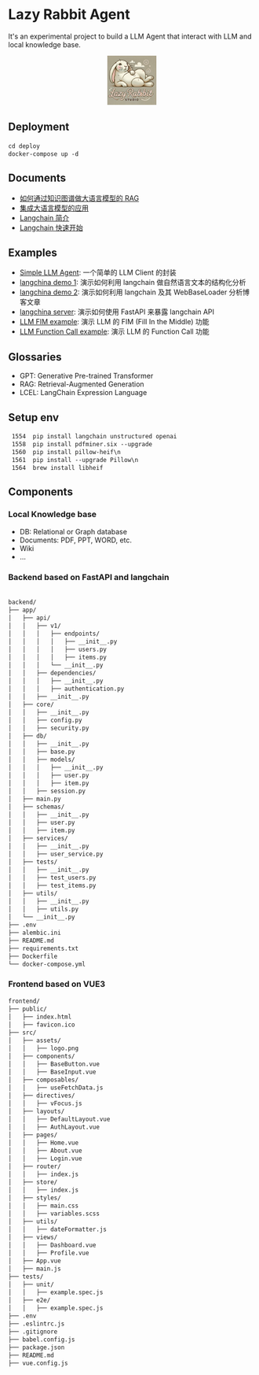 # Lazy Rabbit Agent

It's an experimental project to build a LLM Agent that interact with LLM and local knowledge base.

<center>
<img src="doc/logo.webp" alt="Image description" width="100">
</center>
 
## Deployment

```shell
cd deploy
docker-compose up -d

```

## Documents

* [如何通过知识图谱做大语言模型的 RAG](doc/graph_rag.md)
* [集成大语言模型的应用](doc/llm_integration.md)
* [Langchain 简介](doc/langchain_overview.md)
* [Langchain 快速开始](doc/langchain_overview.md)

## Examples

* [Simple LLM Agent](example/simple_llm_agent.py): 一个简单的 LLM Client 的封装
* [langchina demo 1](example/langchain_demo_1.py): 演示如何利用 langchain 做自然语言文本的结构化分析
* [langchina demo 2](example/langchain_demo_2.py): 演示如何利用 langchain 及其 WebBaseLoader 分析博客文章
* [langchina server](example/langchain_demo_2.py): 演示如何使用 FastAPI 来暴露 langchain API
* [LLM FIM example](example/llm_fim_exam.py): 演示 LLM 的 FIM (Fill In the Middle) 功能
* [LLM Function Call example](example/llm_function_call.py): 演示 LLM 的 Function Call 功能


## Glossaries

* GPT: Generative Pre-trained Transformer
* RAG: Retrieval-Augmented Generation
* LCEL: LangChain Expression Language


## Setup env

```shell
 1554  pip install langchain unstructured openai
 1558  pip install pdfminer.six --upgrade
 1560  pip install pillow-heif\n
 1561  pip install --upgrade Pillow\n
 1564  brew install libheif
 ```

## Components

### Local Knowledge base

* DB: Relational or Graph database
* Documents: PDF, PPT, WORD, etc.
* Wiki
* ...

### Backend based on FastAPI and langchain

```

backend/
├── app/
│   ├── api/
│   │   ├── v1/
│   │   │   ├── endpoints/
│   │   │   │   ├── __init__.py
│   │   │   │   ├── users.py
│   │   │   │   ├── items.py
│   │   │   └── __init__.py
│   │   ├── dependencies/
│   │   │   ├── __init__.py
│   │   │   ├── authentication.py
│   │   ├── __init__.py
│   ├── core/
│   │   ├── __init__.py
│   │   ├── config.py
│   │   ├── security.py
│   ├── db/
│   │   ├── __init__.py
│   │   ├── base.py
│   │   ├── models/
│   │   │   ├── __init__.py
│   │   │   ├── user.py
│   │   │   ├── item.py
│   │   ├── session.py
│   ├── main.py
│   ├── schemas/
│   │   ├── __init__.py
│   │   ├── user.py
│   │   ├── item.py
│   ├── services/
│   │   ├── __init__.py
│   │   ├── user_service.py
│   ├── tests/
│   │   ├── __init__.py
│   │   ├── test_users.py
│   │   ├── test_items.py
│   ├── utils/
│   │   ├── __init__.py
│   │   ├── utils.py
│   └── __init__.py
├── .env
├── alembic.ini
├── README.md
├── requirements.txt
├── Dockerfile
└── docker-compose.yml

```

### Frontend based on VUE3

```
frontend/
├── public/
│   ├── index.html
│   ├── favicon.ico
├── src/
│   ├── assets/
│   │   ├── logo.png
│   ├── components/
│   │   ├── BaseButton.vue
│   │   ├── BaseInput.vue
│   ├── composables/
│   │   ├── useFetchData.js
│   ├── directives/
│   │   ├── vFocus.js
│   ├── layouts/
│   │   ├── DefaultLayout.vue
│   │   ├── AuthLayout.vue
│   ├── pages/
│   │   ├── Home.vue
│   │   ├── About.vue
│   │   ├── Login.vue
│   ├── router/
│   │   ├── index.js
│   ├── store/
│   │   ├── index.js
│   ├── styles/
│   │   ├── main.css
│   │   ├── variables.scss
│   ├── utils/
│   │   ├── dateFormatter.js
│   ├── views/
│   │   ├── Dashboard.vue
│   │   ├── Profile.vue
│   ├── App.vue
│   ├── main.js
├── tests/
│   ├── unit/
│   │   ├── example.spec.js
│   ├── e2e/
│   │   ├── example.spec.js
├── .env
├── .eslintrc.js
├── .gitignore
├── babel.config.js
├── package.json
├── README.md
├── vue.config.js

```
